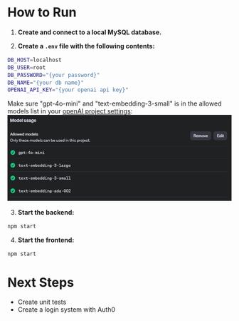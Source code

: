 # How to Run

1. **Create and connect to a local MySQL database.**

2. **Create a `.env` file with the following contents:**

```bash
DB_HOST=localhost
DB_USER=root
DB_PASSWORD="{your password}"
DB_NAME="{your db name}"
OPENAI_API_KEY="{your openai api key}"
```

Make sure "gpt-4o-mini" and "text-embedding-3-small" is in the allowed models list in your [openAI project settings](https://platform.openai.com/settings/):
![alt text](/public/allowedModel.png)

3. **Start the backend:**

```bash
npm start
```

4. **Start the frontend:**

```bash
npm start
```

# Next Steps

- Create unit tests
- Create a login system with Auth0
